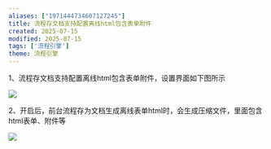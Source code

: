 ```yaml
---
aliases: ["1971444734607127245"]
title: 流程存文档支持配置离线html包含表单附件
created: 2025-07-15
modified: 2025-07-15
tags: ['流程引擎']
theme: 流程引擎
---
```


1、流程存文档支持配置离线html包含表单附件，设置界面如下图所示

![](https://myhelpdoc.oss-cn-heyuan.aliyuncs.com/mdimages/eef46cba1c76b0ed16325541da113a6c.jpg)

2、开启后，前台流程存为文档生成离线表单html时，会生成压缩文件，里面包含html表单、附件等

![](https://myhelpdoc.oss-cn-heyuan.aliyuncs.com/mdimages/2923b1082b70c2ac7c1a24e6683d784f.jpg)

